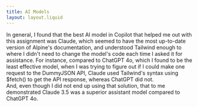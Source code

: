 ```yaml
---
title: AI Models
layout: layout.liquid
---
```


<div class="text-left m-4">
    In general, I found that the best AI model in Copilot that helped me out with this assignment was Claude, which seemed to have the most up-to-date version of Alpine's documentation, and understood Tailwind enough to where I didn't need to change the model's code each time I asked it for assistance. For instance, compared to ChatGPT 4o, which I found to be the least effective model, when I was trying to figure out if I could make one request to the DummyJSON API, Claude used Tailwind's syntax using $fetch() to get the API response, whereas ChatGPT did not.
</div>

<div class="text-left m-4">
    And, even though I did not end up using that solution, that to me demonstrated Claude 3.5 was a superior assistant model compared to ChatGPT 4o.
</div>